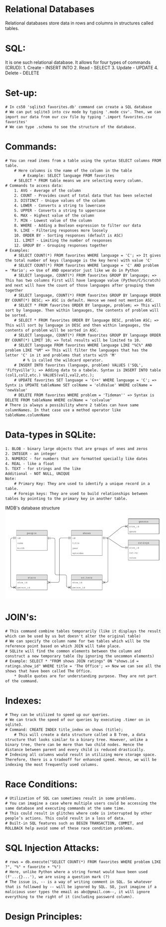 # Relational Databases
Relational databases store data in rows and columns in structures called tables.

# SQL: 
It is one such relational database. It allows for four types of commands (CRUD):
    1. Create - INSERT INTO
    2. Read - SELECT
    3. Update - UPDATE
    4. Delete - DELETE

# Set-up:
    # In cs50 'sqlite3 favorites.db' command can create a SQL database
    # We can put sqlite3 into csv mode by typing '.mode csv'. Then, we can import our data from our csv file by typing '.import favorites.csv favorites'
    # We can type .schema to see the structure of the database.

# Commands:
    # You can read items from a table using the syntax SELECT columns FROM table.
        # Here columns is the name of the column in the table
            # Example: SELECT language FROM favorites
        # SELECT * FROM table means we are selecting every column.
    # Commands to access data: 
        1. AVG - Average of the column
        2. COUNT - Provides count of total data that has been selected
        3. DISTINCT - Unique values of the column
        4. LOWER - Converts a string to lowercase
        5. UPPER - Converts a string to uppercase
        6. MAX - Highest value of the column
        7. MIN - Lowest value of the column
        8. WHERE - Adding a Boolean expression to filter our data
        9. LIKE - Filtering responses more loosely
        10. ORDER BY - Sorting responses (default is ASC)
        11. LIMIT - Limiting the number of responses
        12. GROUP BY - Grouping responses together
    # Examples:
        # SELECT COUNT(*) FROM favorites WHERE language = 'C'; => It gives the total number of keys (language is the key here) with value 'C'
        # SELECT COUNT(*) FROM favorites WHERE language = 'C' AND problem = 'Mario'; => Use of AND opearator just like we do in Python
        # SELECT language, COUNT(*) FROM favorites GROUP BY language; => This has two columns First will have language value (Python/C/Scratch) and next will have the count of those languages after grouping them together
        # SELECT language, COUNT(*) FROM favorites GROUP BY language ORDER BY COUNT(*) DESC; => ASC is default. Hence we need not mention ASC.
        # SELECT * FROM favorites ORDER BY language, problem; => This will sort by language. Then within langauges, the contents of problem will be sorted.
        # SELECT * FROM favorites ORDER BY language DESC, problem ASC; => This will sort by language in DESC and then within langauges, the contents of problem will be sorted in ASC.
        # SELECT language, COUNT(*) FROM favorites GROUP BY language ORDER BY COUNT(*) LIMIT 10; => Total results will be limited to 10.
        # SELECT language FROM favorites WHERE language LIKE "%C%" AND problem LIKE "%M" => This will filter the languages that has the letter 'C' in it and problems that starts with 'M'
            # % is called the wildcard operator.
        # INSERT INTO favorites (language, problem) VALUES ('SQL', 'Fiftyville'); => Adding data to a tabele. Syntax is INSERT INTO table (col1,col2,etc.) VALUES(val1,val2,etc.);
        # UPDATE favorites SET language = 'C++' WHERE language = 'C'; => Syntx is UPDATE tableName SET colName = 'oldValue' WHERE colName = 'newValue'
        # DELETE FROM favorites WHERE problem = 'Tideman'' => Syntax is DELETE FROM tableName WHERE colName = 'colvalue'
    # There is always a possibility where 2 tables can have same columnNames. In that case use a method operator like tableName.columnName

# Data-types in SQLite:
    1. BLOB - binary large objects that are groups of ones and zeros
    2. INTEGER - an integer
    3. NUMERIC - for numbers that are formatted specially like dates
    4. REAL - like a float
    5. TEXT - for strings and the like
    Additional - NOT NULL, UNIQUE
    Note: 
        # Primary Key: They are used to identify a unique record in a table. 
        # Foreign keys: They are used to build relationships between tables by pointing to the primary key in another table.

IMDB's database structure
![Alt text](image.png)

# JOIN's:
    # This command combine tables temporarily (like it displays the result which can be used by us but doesn't alter the original table)
    # We can specify the column name for two tables which will be the reference point based on which JOIN will take place.
    # SQLite will find the common elements between the column and construct a new temporary table (by ignoring the uncommon elements)
    # Example: SELECT * "FROM shows JOIN ratings" ON "shows.id = ratings.show_id" WHERE title = 'The Office'; => Now we can see all the shows that have been called The Office.
        * Double quotes are for understanding purpose. They are not part of the command.

# Indexes:
    # They can be utilized to speed up our queries.
    # We can track the speed of our queries by executing .timer on in sqlite3.
    # Command: CREATE INDEX title_index on shows (title);
        # This will create a data structure called a B Tree, a data structure that looks similar to a binary tree. However, unlike a binary tree, there can be more than two child nodes. Hence the distance between parent and every child is reduced drastically.
    # Indexing all columns would result in utilizing more storage space. Therefore, there is a tradeoff for enhanced speed. Hence, we will be indexing the most frequently used columns.

# Race Conditions:
    # Utilization of SQL can sometimes result in some problems.
    # You can imagine a case where multiple users could be accessing the same database and executing commands at the same time.
    # This could result in glitches where code is interrupted by other people’s actions. This could result in a loss of data.
    # Built-in SQL features such as BEGIN TRANSACTION, COMMIT, and ROLLBACK help avoid some of these race condition problems.

# SQL Injection Attacks:
    # rows = db.execute("SELECT COUNT(*) FROM favorites WHERE problem LIKE ?", "%" + favorite + "%")
    # Here, unlike Python where a string format would have been used (f'...{}...'), we are using a question mark (?)
    # The issue is, -- is a way of writing comment in SQL. So whatever that is followed by -- will be ignored by SQL. SO, just imagine if a malicious user types the email as abc@gmail.com--, it will ignore everything to the right of it (including password column).    

# Design Principles:

